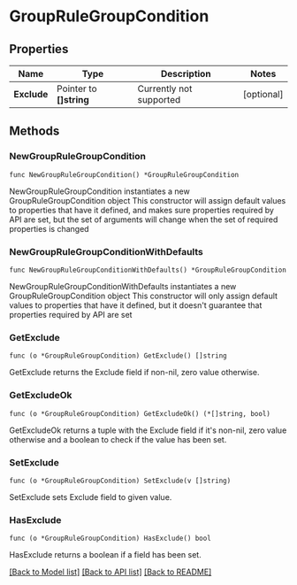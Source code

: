 # GroupRuleGroupCondition

## Properties

Name | Type | Description | Notes
------------ | ------------- | ------------- | -------------
**Exclude** | Pointer to **[]string** | Currently not supported | [optional] 

## Methods

### NewGroupRuleGroupCondition

`func NewGroupRuleGroupCondition() *GroupRuleGroupCondition`

NewGroupRuleGroupCondition instantiates a new GroupRuleGroupCondition object
This constructor will assign default values to properties that have it defined,
and makes sure properties required by API are set, but the set of arguments
will change when the set of required properties is changed

### NewGroupRuleGroupConditionWithDefaults

`func NewGroupRuleGroupConditionWithDefaults() *GroupRuleGroupCondition`

NewGroupRuleGroupConditionWithDefaults instantiates a new GroupRuleGroupCondition object
This constructor will only assign default values to properties that have it defined,
but it doesn't guarantee that properties required by API are set

### GetExclude

`func (o *GroupRuleGroupCondition) GetExclude() []string`

GetExclude returns the Exclude field if non-nil, zero value otherwise.

### GetExcludeOk

`func (o *GroupRuleGroupCondition) GetExcludeOk() (*[]string, bool)`

GetExcludeOk returns a tuple with the Exclude field if it's non-nil, zero value otherwise
and a boolean to check if the value has been set.

### SetExclude

`func (o *GroupRuleGroupCondition) SetExclude(v []string)`

SetExclude sets Exclude field to given value.

### HasExclude

`func (o *GroupRuleGroupCondition) HasExclude() bool`

HasExclude returns a boolean if a field has been set.


[[Back to Model list]](../README.md#documentation-for-models) [[Back to API list]](../README.md#documentation-for-api-endpoints) [[Back to README]](../README.md)


